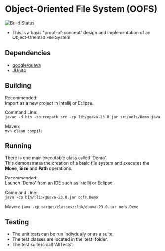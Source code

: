 # Object-Oriented File System (OOFS)

[![Build Status](https://travis-ci.org/binarybrian/oofs.svg?branch=master)](https://travis-ci.org/binarybrian/oofs)

* This is a basic "proof-of-concept" design and implementation of an Object-Oriented File System.

## Dependencies
* [google/guava](https://github.com/google/guava)
* [JUnit4](https://github.com/junit-team/junit4)

## Building
Recommended:  
Import as a new project in Intellij or Eclipse.

Command Line:  
`javac -d bin -sourcepath src -cp lib/guava-23.0.jar src/oofs/Demo.java`

Maven:  
`mvn clean compile`

## Running
There is one main executable class called 'Demo'.  
This demonstrates the creation of a basic file system and executes the **Move**, **Size** and **Path** operations.

Recommended:  
Launch 'Demo' from an IDE such as Intellij or Eclipse

Command Line:  
`java -cp bin/:lib/guava-23.0.jar oofs.Demo`

Maven:
`java -cp target/classes/:lib/guava-23.0.jar oofs.Demo`

## Testing
* The unit tests can be run indivdually or as a suite.  
* The test classes are located in the 'test' folder.
* The test suite is call 'AllTests'.
